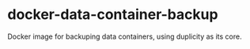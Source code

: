 # docker-data-container-backup
Docker image for backuping data containers, using duplicity as its core.
